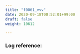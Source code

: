 ```yaml
---
title: "f0061_vvv"
date: 2020-09-18T00:52:01+99:00
draft: false
weight: 10612

---
```


### Log reference: <no value>

```
